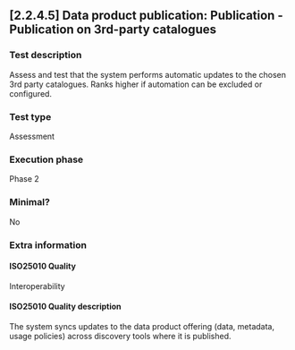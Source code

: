 
## [2.2.4.5] Data product publication: Publication - Publication on 3rd-party catalogues
 
### Test description
Assess and test that the system performs automatic updates to the chosen 3rd party catalogues. Ranks higher if automation can be excluded or configured.
 
### Test type
Assessment
 
### Execution phase
Phase 2
 
### Minimal?
No
 
### Extra information
#### ISO25010 Quality
Interoperability
#### ISO25010 Quality description
The system syncs updates to the data product offering (data, metadata, usage policies) across discovery tools where it is published.
    